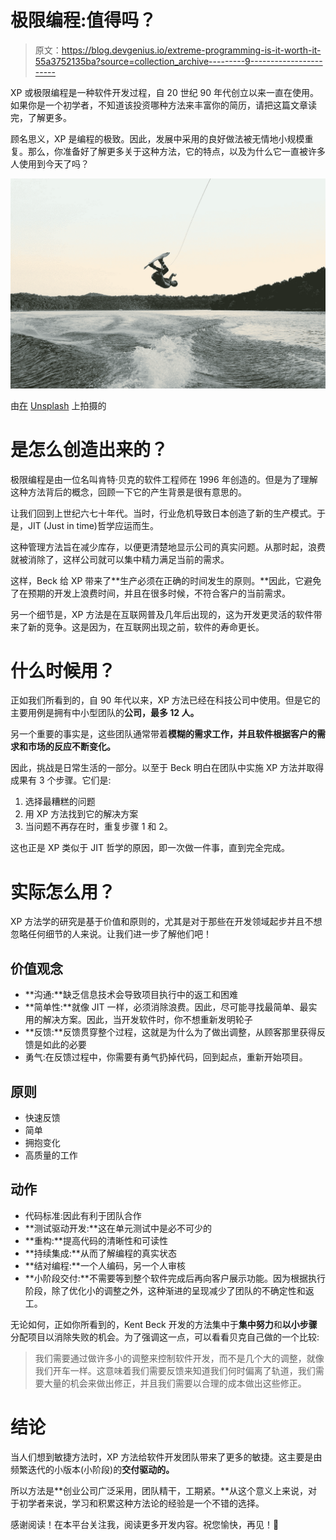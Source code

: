 # 极限编程:值得吗？

> 原文：<https://blog.devgenius.io/extreme-programming-is-it-worth-it-55a3752135ba?source=collection_archive---------9----------------------->

XP 或极限编程是一种软件开发过程，自 20 世纪 90 年代创立以来一直在使用。如果你是一个初学者，不知道该投资哪种方法来丰富你的简历，请把这篇文章读完，了解更多。

顾名思义，XP 是编程的极致。因此，发展中采用的良好做法被无情地小规模重复。那么，你准备好了解更多关于这种方法，它的特点，以及为什么它一直被许多人使用到今天了吗？

![](img/d19e7bf182b62be10d045a3ce91995b0.png)

由[在](https://unsplash.com/es/@kalisaveer?utm_source=medium&utm_medium=referral) [Unsplash](https://unsplash.com?utm_source=medium&utm_medium=referral) 上拍摄的

# 是怎么创造出来的？

极限编程是由一位名叫肯特·贝克的软件工程师在 1996 年创造的。但是为了理解这种方法背后的概念，回顾一下它的产生背景是很有意思的。

让我们回到上世纪六七十年代。当时，行业危机导致日本创造了新的生产模式。于是，JIT (Just in time)哲学应运而生。

这种管理方法旨在减少库存，以便更清楚地显示公司的真实问题。从那时起，浪费就被消除了，这样公司就可以集中精力满足当前的需求。

这样，Beck 给 XP 带来了**生产必须在正确的时间发生的原则。**因此，它避免了在预期的开发上浪费时间，并且在很多时候，不符合客户的当前需求。

另一个细节是，XP 方法是在互联网普及几年后出现的，这为开发更灵活的软件带来了新的竞争。这是因为，在互联网出现之前，软件的寿命更长。

# 什么时候用？

正如我们所看到的，自 90 年代以来，XP 方法已经在科技公司中使用。但是它的主要用例是拥有中小型团队的**公司，最多 12 人。**

另一个重要的事实是，这些团队通常带着**模糊的需求工作，并且软件根据客户的需求和市场的反应不断变化。**

因此，挑战是日常生活的一部分。以至于 Beck 明白在团队中实施 XP 方法并取得成果有 3 个步骤。它们是:

1.  选择最糟糕的问题
2.  用 XP 方法找到它的解决方案
3.  当问题不再存在时，重复步骤 1 和 2。

这也正是 XP 类似于 JIT 哲学的原因，即一次做一件事，直到完全完成。

# 实际怎么用？

XP 方法学的研究是基于价值和原则的，尤其是对于那些在开发领域起步并且不想忽略任何细节的人来说。让我们进一步了解他们吧！

## 价值观念

*   **沟通:**缺乏信息技术会导致项目执行中的返工和困难
*   **简单性:**就像 JIT 一样，必须消除浪费。因此，尽可能寻找最简单、最实用的解决方案。因此，当开发软件时，你不想重新发明轮子
*   **反馈:**反馈贯穿整个过程，这就是为什么为了做出调整，从顾客那里获得反馈是如此的必要
*   勇气:在反馈过程中，你需要有勇气扔掉代码，回到起点，重新开始项目。

## 原则

*   快速反馈
*   简单
*   拥抱变化
*   高质量的工作

## **动作**

*   代码标准:因此有利于团队合作
*   **测试驱动开发:**这在单元测试中是必不可少的
*   **重构:**提高代码的清晰性和可读性
*   **持续集成:**从而了解编程的真实状态
*   **结对编程:**一个人编码，另一个人审核
*   **小阶段交付:**不需要等到整个软件完成后再向客户展示功能。因为根据执行阶段，除了优化小的调整之外，这种渐进的呈现减少了团队的不确定性和返工。

无论如何，正如你所看到的，Kent Beck 开发的方法集中于**集中努力**和**以小步骤**分配项目以消除失败的机会。为了强调这一点，可以看看贝克自己做的一个比较:

> 我们需要通过做许多小的调整来控制软件开发，而不是几个大的调整，就像我们开车一样。这意味着我们需要反馈来知道我们何时偏离了轨道，我们需要大量的机会来做出修正，并且我们需要以合理的成本做出这些修正。

# 结论

当人们想到敏捷方法时，XP 方法给软件开发团队带来了更多的敏捷。这主要是由频繁迭代的小版本(小阶段)的**交付驱动的。**

所以方法是**创业公司广泛采用，团队精干，工期紧。**从这个意义上来说，对于初学者来说，学习和积累这种方法论的经验是一个不错的选择。

感谢阅读！在本平台关注我，阅读更多开发内容。祝您愉快，再见！👋